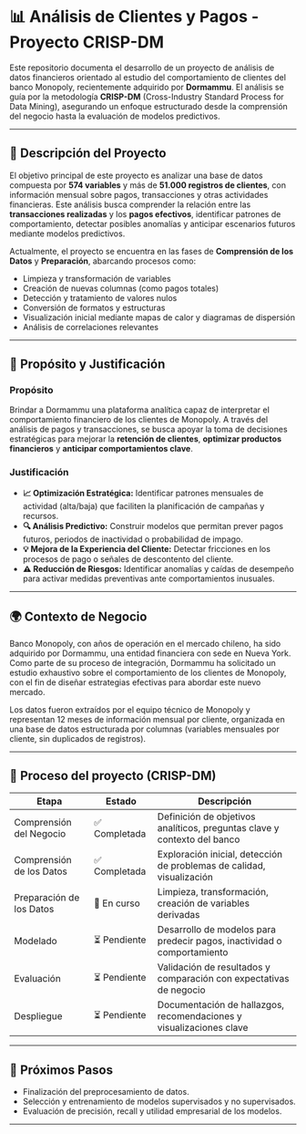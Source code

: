 # 📊 Análisis de Clientes y Pagos - Proyecto CRISP-DM

Este repositorio documenta el desarrollo de un proyecto de análisis de datos financieros orientado al estudio del comportamiento de clientes del banco Monopoly, recientemente adquirido por **Dormammu**. El análisis se guía por la metodología **CRISP-DM** (Cross-Industry Standard Process for Data Mining), asegurando un enfoque estructurado desde la comprensión del negocio hasta la evaluación de modelos predictivos.

---

## 🧠 Descripción del Proyecto

El objetivo principal de este proyecto es analizar una base de datos compuesta por **574 variables** y más de **51.000 registros de clientes**, con información mensual sobre pagos, transacciones y otras actividades financieras. Este análisis busca comprender la relación entre las **transacciones realizadas** y los **pagos efectivos**, identificar patrones de comportamiento, detectar posibles anomalías y anticipar escenarios futuros mediante modelos predictivos.

Actualmente, el proyecto se encuentra en las fases de **Comprensión de los Datos** y **Preparación**, abarcando procesos como:

- Limpieza y transformación de variables  
- Creación de nuevas columnas (como pagos totales)  
- Detección y tratamiento de valores nulos  
- Conversión de formatos y estructuras  
- Visualización inicial mediante mapas de calor y diagramas de dispersión  
- Análisis de correlaciones relevantes  

---

## 🎯 Propósito y Justificación

### Propósito

Brindar a Dormammu una plataforma analítica capaz de interpretar el comportamiento financiero de los clientes de Monopoly. A través del análisis de pagos y transacciones, se busca apoyar la toma de decisiones estratégicas para mejorar la **retención de clientes**, **optimizar productos financieros** y **anticipar comportamientos clave**.

### Justificación

- **📈 Optimización Estratégica:** Identificar patrones mensuales de actividad (alta/baja) que faciliten la planificación de campañas y recursos.  
- **🔍 Análisis Predictivo:** Construir modelos que permitan prever pagos futuros, periodos de inactividad o probabilidad de impago.  
- **💡 Mejora de la Experiencia del Cliente:** Detectar fricciones en los procesos de pago o señales de descontento del cliente.  
- **⚠️ Reducción de Riesgos:** Identificar anomalías y caídas de desempeño para activar medidas preventivas ante comportamientos inusuales.  

---

## 🌍 Contexto de Negocio

Banco Monopoly, con años de operación en el mercado chileno, ha sido adquirido por Dormammu, una entidad financiera con sede en Nueva York. Como parte de su proceso de integración, Dormammu ha solicitado un estudio exhaustivo sobre el comportamiento de los clientes de Monopoly, con el fin de diseñar estrategias efectivas para abordar este nuevo mercado.

Los datos fueron extraídos por el equipo técnico de Monopoly y representan 12 meses de información mensual por cliente, organizada en una base de datos estructurada por columnas (variables mensuales por cliente, sin duplicados de registros).

---

## 🧪 Proceso del proyecto (CRISP-DM)

| Etapa                   | Estado       | Descripción                                                                 |
|-------------------------|--------------|------------------------------------------------------------------------------|
| Comprensión del Negocio | ✅ Completada | Definición de objetivos analíticos, preguntas clave y contexto del banco    |
| Comprensión de los Datos| ✅ Completada | Exploración inicial, detección de problemas de calidad, visualización       |
| Preparación de los Datos| 🔄 En curso   | Limpieza, transformación, creación de variables derivadas                   |
| Modelado                | ⏳ Pendiente  | Desarrollo de modelos para predecir pagos, inactividad o comportamiento     |
| Evaluación              | ⏳ Pendiente  | Validación de resultados y comparación con expectativas de negocio          |
| Despliegue              | ⏳ Pendiente  | Documentación de hallazgos, recomendaciones y visualizaciones clave         |

---

## 📌 Próximos Pasos

- Finalización del preprocesamiento de datos.  
- Selección y entrenamiento de modelos supervisados y no supervisados.
- Evaluación de precisión, recall y utilidad empresarial de los modelos.  

---